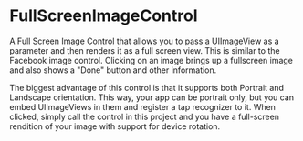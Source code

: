 FullScreenImageControl
======================

A Full Screen Image Control that allows you to pass a UIImageView as a parameter and then renders it as a full screen view. This is similar to the Facebook image control. Clicking on an image brings up a fullscreen image and also shows a "Done" button and other information. 

The biggest advantage of this control is that it supports both Portrait and Landscape orientation. This way, your app can be portrait only, but you can embed UIImageViews in them and register a tap recognizer to it. When clicked, simply call the control in this project and you have a full-screen rendition of your image with support for device rotation.
